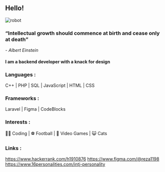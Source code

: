 ## Hello!
![robot](https://user-images.githubusercontent.com/24864973/205731324-60e0c844-a067-4f93-b0f1-5843c7912c34.gif)

### “Intellectual growth should commence at birth and cease only at death”
 <em> - Albert Einstein </em>
#### I am a backend developer with a knack for design 

### Languages :
C++ | PHP | SQL | JavaScript | HTML | CSS 

### Frameworks :
Laravel | Figma | CodeBlocks

### Interests :
👨‍💻 Coding |
⚽ Football |
👾 Video Games |
😺 Cats 

### Links :
https://www.hackerrank.com/h1910876
https://www.figma.com/@reza1198
https://www.16personalities.com/intj-personality

